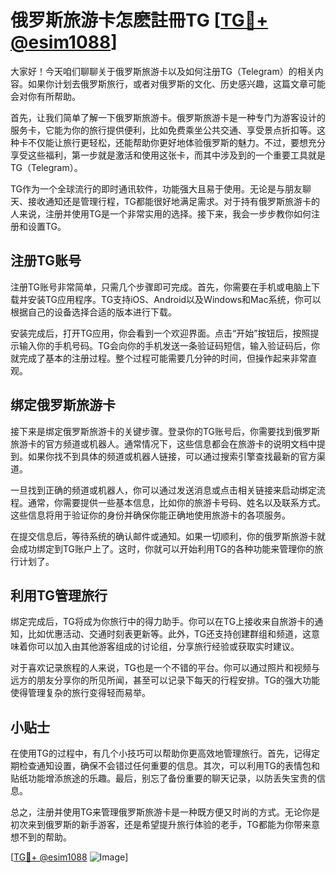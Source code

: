 # 俄罗斯旅游卡怎麽註冊TG [[TG💪+ @esim1088](https://t.me/s/esim1088)]

大家好！今天咱们聊聊关于俄罗斯旅游卡以及如何注册TG（Telegram）的相关内容。如果你计划去俄罗斯旅行，或者对俄罗斯的文化、历史感兴趣，这篇文章可能会对你有所帮助。

首先，让我们简单了解一下俄罗斯旅游卡。俄罗斯旅游卡是一种专门为游客设计的服务卡，它能为你的旅行提供便利，比如免费乘坐公共交通、享受景点折扣等。这种卡不仅能让旅行更轻松，还能帮助你更好地体验俄罗斯的魅力。不过，要想充分享受这些福利，第一步就是激活和使用这张卡，而其中涉及到的一个重要工具就是TG（Telegram）。

TG作为一个全球流行的即时通讯软件，功能强大且易于使用。无论是与朋友聊天、接收通知还是管理行程，TG都能很好地满足需求。对于持有俄罗斯旅游卡的人来说，注册并使用TG是一个非常实用的选择。接下来，我会一步步教你如何注册和设置TG。

## 注册TG账号

注册TG账号非常简单，只需几个步骤即可完成。首先，你需要在手机或电脑上下载并安装TG应用程序。TG支持iOS、Android以及Windows和Mac系统，你可以根据自己的设备选择合适的版本进行下载。

安装完成后，打开TG应用，你会看到一个欢迎界面。点击“开始”按钮后，按照提示输入你的手机号码。TG会向你的手机发送一条验证码短信，输入验证码后，你就完成了基本的注册过程。整个过程可能需要几分钟的时间，但操作起来非常直观。

## 绑定俄罗斯旅游卡

接下来是绑定俄罗斯旅游卡的关键步骤。登录你的TG账号后，你需要找到俄罗斯旅游卡的官方频道或机器人。通常情况下，这些信息都会在旅游卡的说明文档中提到。如果你找不到具体的频道或机器人链接，可以通过搜索引擎查找最新的官方渠道。

一旦找到正确的频道或机器人，你可以通过发送消息或点击相关链接来启动绑定流程。通常，你需要提供一些基本信息，比如你的旅游卡号码、姓名以及联系方式。这些信息将用于验证你的身份并确保你能正确地使用旅游卡的各项服务。

在提交信息后，等待系统的确认邮件或通知。如果一切顺利，你的俄罗斯旅游卡就会成功绑定到TG账户上了。这时，你就可以开始利用TG的各种功能来管理你的旅行计划了。

## 利用TG管理旅行

绑定完成后，TG将成为你旅行中的得力助手。你可以在TG上接收来自旅游卡的通知，比如优惠活动、交通时刻表更新等。此外，TG还支持创建群组和频道，这意味着你可以加入由其他游客组成的讨论组，分享旅行经验或获取实时建议。

对于喜欢记录旅程的人来说，TG也是一个不错的平台。你可以通过照片和视频与远方的朋友分享你的所见所闻，甚至可以记录下每天的行程安排。TG的强大功能使得管理复杂的旅行变得轻而易举。

## 小贴士

在使用TG的过程中，有几个小技巧可以帮助你更高效地管理旅行。首先，记得定期检查通知设置，确保不会错过任何重要的信息。其次，可以利用TG的表情包和贴纸功能增添旅途的乐趣。最后，别忘了备份重要的聊天记录，以防丢失宝贵的信息。

总之，注册并使用TG来管理俄罗斯旅游卡是一种既方便又时尚的方式。无论你是初次来到俄罗斯的新手游客，还是希望提升旅行体验的老手，TG都能为你带来意想不到的帮助。

[[TG💪+ @esim1088](https://t.me/s/esim1088) ![Image](https://i.postimg.cc/4NQfJmqS/Snipaste-2025-05-13-00-14-12.png)]
